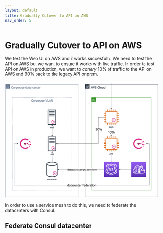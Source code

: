 ```yaml
---
layout: default
title: Gradually Cutover to API on AWS
nav_order: 5
---
```


# Gradually Cutover to API on AWS

We test the Web UI on AWS and it works succesfully. We need to test the API on AWS
but we want to ensure it works with live traffic. In order to test API on AWS in production,
we want to _canary_ 10% of traffic to the API on AWS and 90% back to the legacy API onprem.

![Direct all user traffic to Web UI on AWS and canary traffic between AWS and onprem](images/stage4/architecture.png)

In order to use a service mesh to do this, we need to federate the datacenters with Consul.

## Federate Consul datacenter
